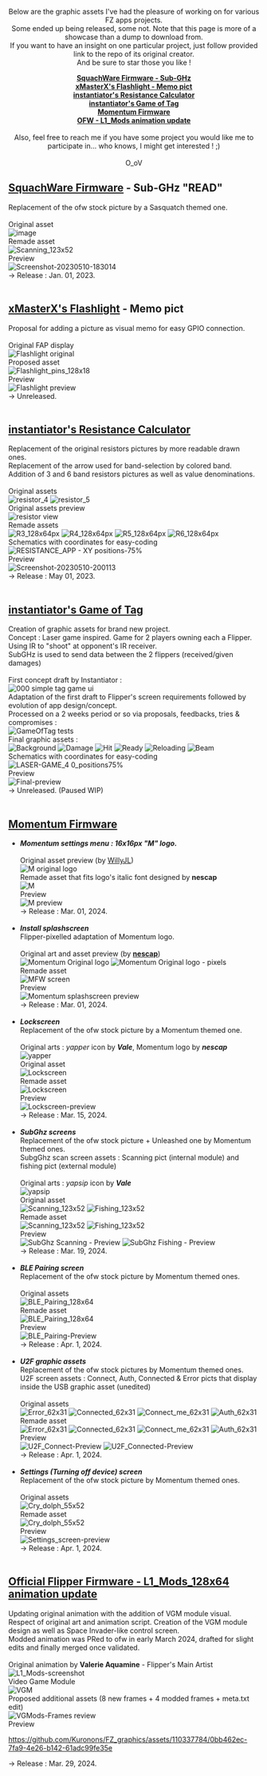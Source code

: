 <p align="center">Below are the graphic assets I've had the pleasure of working on for various FZ apps projects.<BR>
Some ended up being released, some not. Note that this page is more of a showcase than a dump to download from.<BR>
If you want to have an insight on one particular project, just follow provided link to the repo of its original creator.<BR>
And be sure to star those you like !

<b><p align=center>[SquachWare Firmware - Sub-GHz](https://github.com/Kuronons/FZ_graphics/tree/main/FAPs%20%26%20Firmwares%20graphic%20assets#squachware-firmware---sub-ghz-read)<BR>
[xMasterX's Flashlight - Memo pict](https://github.com/Kuronons/FZ_graphics/tree/main/FAPs%20%26%20Firmwares%20graphic%20assets#xmasterxs-flashlight---memo-pict)<BR>
[instantiator's Resistance Calculator](https://github.com/Kuronons/FZ_graphics/tree/main/FAPs%20%26%20Firmwares%20graphic%20assets#instantiators-resistance-calculator)<BR>
[instantiator's Game of Tag](https://github.com/Kuronons/FZ_graphics/tree/main/FAPs%20%26%20Firmwares%20graphic%20assets#instantiators-game-of-tag)<BR>
[Momentum Firmware](https://github.com/Kuronons/FZ_graphics/tree/main/FAPs%20%26%20Firmwares%20graphic%20assets#momentum-firmware)<BR>
[OFW - L1_Mods animation update](https://github.com/Kuronons/FZ_graphics/tree/main/FAPs%20%26%20Firmwares%20graphic%20assets#official-flipper-firmware---l1_mods_128x64-animation-update)<BR><BR></b>
Also, feel free to reach me if you have some project you would like me to participate in... who knows, I might get interested ! ;)<BR><BR>
O_oV</p>
  
## [SquachWare Firmware](https://github.com/skizzophrenic/SquachWare-CFW) - Sub-GHz "READ"<BR>
Replacement of the ofw stock picture by a Sasquatch themed one.<BR><BR>
Original asset<BR>
![image](https://github.com/Kuronons/FZ_graphics/assets/110337784/ee4b96ff-eaba-45fc-ad2e-964c51070a9a)<BR>
Remade asset<BR>
![Scanning_123x52](https://github.com/Kuronons/FZ_graphics/assets/110337784/982b5ea0-810c-42fe-8db2-ec58b8351c4b)<BR>
Preview<BR>
![Screenshot-20230510-183014](https://github.com/Kuronons/FZ_graphics/assets/110337784/cb02537a-4832-41d0-a9a6-a58000b28e82)<BR>
-> Release : Jan. 01, 2023.<BR><BR>

## [xMasterX's Flashlight](https://github.com/xMasterX/flipper-flashlight) - Memo pict<BR>
Proposal for adding a picture as visual memo for easy GPIO connection.<BR><BR>
Original FAP display<BR>
![Flashlight original](https://github.com/Kuronons/FZ_graphics/assets/110337784/9913e269-1f8d-4a5b-a372-0400aa6cfb9e)<BR>
Proposed asset<BR>
![Flashlight_pins_128x18](https://github.com/Kuronons/FZ_graphics/assets/110337784/07f32cc7-eadd-426d-8785-0af5db302dbe)<BR>
Preview<BR>
![Flashlight preview](https://github.com/Kuronons/FZ_graphics/assets/110337784/49289ded-b00d-46c7-b6cc-72e2da61dcc0)<BR>
-> Unreleased.<BR><BR>

## [instantiator's Resistance Calculator](https://github.com/instantiator/flipper-zero-experimental-apps/tree/main/resistors)<BR>
Replacement of the original resistors pictures by more readable drawn ones.<BR>
Replacement of the arrow used for band-selection by colored band.<BR>
Addition of 3 and 6 band resistors pictures as well as value denominations.<BR><BR>
Original assets<BR>
![resistor_4](https://github.com/Kuronons/FZ_graphics/assets/110337784/8052cf3f-c753-42bf-8687-542973e9fd3e) 
![resistor_5](https://github.com/Kuronons/FZ_graphics/assets/110337784/1b61fe2b-7226-4bd9-9e31-83849c886df6)<BR>
Original assets preview<BR>
![resistor view](https://github.com/Kuronons/FZ_graphics/assets/110337784/2bfe5bce-47b3-4ffd-8ebb-4e064d3f0c98)<BR>
Remade assets<BR>
![R3_128x64px](https://github.com/Kuronons/FZ_graphics/assets/110337784/e80591e8-1a1a-44ac-8afa-f5bb7dcdcd1a) 
![R4_128x64px](https://github.com/Kuronons/FZ_graphics/assets/110337784/dcfae450-d4e5-436e-a12b-b6331c9c0731) 
![R5_128x64px](https://github.com/Kuronons/FZ_graphics/assets/110337784/47666ce5-9884-43f9-b034-21f37312bd37) 
![R6_128x64px](https://github.com/Kuronons/FZ_graphics/assets/110337784/295980c7-2515-44ec-a9ce-6d6d3a1201db)<BR>
Schematics with coordinates for easy-coding<BR>
![RESISTANCE_APP - XY positions-75%](https://github.com/Kuronons/FZ_graphics/assets/110337784/faffaa04-107d-44d0-a1d8-61589389317c)<BR>
Preview<BR>
![Screenshot-20230510-200113](https://github.com/Kuronons/FZ_graphics/assets/110337784/6ab6bd26-f414-47c9-93c6-990770529cfe)<BR>
-> Release : May 01, 2023.<BR><BR>

## [instantiator's Game of Tag](https://github.com/instantiator/flipper-zero-experimental-apps/tree/main/tag)<BR>
Creation of graphic assets for brand new project.<BR>
Concept : Laser game inspired. Game for 2 players owning each a Flipper. Using IR to "shoot" at opponent's IR receiver.<BR>
SubGHz is used to send data between the 2 flippers (received/given damages)<BR><BR>
First concept draft by Instantiator :<BR>
![000 simple tag game ui](https://github.com/Kuronons/FZ_graphics/assets/110337784/38afe346-93f5-4ed7-961d-33b4839d89fe)<BR>
Adaptation of the first draft to Flipper's screen requirements followed by evolution of app design/concept.<BR>
Processed on a 2 weeks period or so via proposals, feedbacks, tries & compromises : <BR>
![GameOfTag tests](https://github.com/Kuronons/FZ_graphics/assets/110337784/1d81b9c3-d61d-48f2-9f13-578bc086cc28)<BR>
Final graphic assets :<BR>
![Background](https://github.com/Kuronons/FZ_graphics/assets/110337784/dfedcbaf-a4be-4e16-a865-a5df56560425) 
![Damage](https://github.com/Kuronons/FZ_graphics/assets/110337784/54fc5297-378a-4abe-89bd-224790812f1e) 
![Hit](https://github.com/Kuronons/FZ_graphics/assets/110337784/aacb8136-7716-4d92-8c90-23576400955e) 
![Ready](https://github.com/Kuronons/FZ_graphics/assets/110337784/c4b14311-61a8-4516-84fd-385f886a28aa) 
![Reloading](https://github.com/Kuronons/FZ_graphics/assets/110337784/3a952335-3903-49b7-8378-2a5c5cecf31c) 
![Beam](https://github.com/Kuronons/FZ_graphics/assets/110337784/5fd6f13d-d08b-4503-bb16-52bd320bba9a)<BR>
Schematics with coordinates for easy-coding<BR>
![LASER-GAME_4 0_positions75%](https://github.com/Kuronons/FZ_graphics/assets/110337784/c1bde68d-9edf-4675-99ae-e7c84683401e)<BR>
Preview<BR>
![Final-preview](https://github.com/Kuronons/FZ_graphics/assets/110337784/bb1aa638-4aa2-481c-bafa-cd53d5bacccf)<BR>
-> Unreleased. (Paused WIP)<BR><BR>

## [Momentum Firmware](https://github.com/Next-Flip/Momentum-Firmware)<BR>
- ___Momentum settings menu : 16x16px "M" logo.___<BR><BR>
Original asset preview (by [WillyJL](https://github.com/Willy-JL))<BR>
![M original logo](https://github.com/Kuronons/FZ_graphics/assets/110337784/f3efc85b-0df7-40b9-8c47-4d66b14bc8fe)<BR>
Remade asset that fits logo's italic font designed by <b>nescap</b><BR>
![M](https://github.com/Kuronons/FZ_graphics/assets/110337784/c17f0ec5-d859-48bc-81ef-e3881a2d5403)<BR>
Preview<BR>
![M preview](https://github.com/Kuronons/FZ_graphics/assets/110337784/6b15ce3c-b496-4d6e-a560-0f8e5e3f10ef)<BR>
-> Release : Mar. 01, 2024.<BR><BR>
- ___Install splashscreen___<BR>
Flipper-pixelled adaptation of Momentum logo.<BR><BR>
Original art and asset preview (by <b>[nescap](https://github.com/nescapp)</b>)<BR>
![Momentum Original logo](https://github.com/Kuronons/FZ_graphics/assets/110337784/9e77ff32-72ed-42a0-b23b-9a0283981df6)
![Momentum Original logo - pixels](https://github.com/Kuronons/FZ_graphics/assets/110337784/fc4206f4-c606-4dd7-b123-6c5e0a8bed05)<BR>
Remade asset<BR>
![MFW screen](https://github.com/Kuronons/FZ_graphics/assets/110337784/28113798-5d6d-407d-84a2-c41c33a18048)<BR>
Preview<BR>![Momentum splashscreen preview](https://github.com/Kuronons/FZ_graphics/assets/110337784/ec1607c3-0f56-4023-af73-9cd90bed3230)<BR>
-> Release : Mar. 01, 2024.<BR><BR>
- ___Lockscreen___<BR>
Replacement of the ofw stock picture by a Momentum themed one.<BR><BR>
Original arts : *yapper* icon by ***Vale***, Momentum logo by ***nescap***<BR>
![yapper](https://github.com/Kuronons/FZ_graphics/assets/110337784/9f6b3609-3077-4b4a-8da2-b6cc2596032e)<BR>
Original asset<BR>
![Lockscreen](https://github.com/Kuronons/FZ_graphics/assets/110337784/09f03699-d82a-4504-97e8-2b8b5e76ebd0)<BR>
Remade asset<BR>
![Lockscreen](https://github.com/Kuronons/FZ_graphics/assets/110337784/ce623e52-dd29-4acc-9e81-d1e1861dde84)<BR>
Preview<BR>
![Lockscreen-preview](https://github.com/Kuronons/FZ_graphics/assets/110337784/1227238a-3d9b-4413-99e5-429731ce4841)<BR>
-> Release : Mar. 15, 2024.<BR><BR>
- ___SubGhz screens___<BR>
Replacement of the ofw stock picture + Unleashed one by Momentum themed ones.<BR>
SubgGhz scan screen assets : Scanning pict (internal module) and fishing pict (external module)<BR><BR>
Original arts : *yapsip* icon by ***Vale***<BR>
![yapsip](https://github.com/Kuronons/FZ_graphics/assets/110337784/325d2b75-3b13-4bb2-874e-c9635e49d32c)<BR>
Original asset<BR>
![Scanning_123x52](https://github.com/Kuronons/FZ_graphics/assets/110337784/ee86747f-1231-42dc-a6ff-935ee97b639a)
![Fishing_123x52](https://github.com/Kuronons/FZ_graphics/assets/110337784/f69b1230-d53e-4df8-a0ac-6c80eb1ba0c2)<BR>
Remade asset<BR>
![Scanning_123x52](https://github.com/Kuronons/FZ_graphics/assets/110337784/80a62e0a-4d55-4c9e-9398-6ef9edf5fdeb)
![Fishing_123x52](https://github.com/Kuronons/FZ_graphics/assets/110337784/839b5172-a310-433c-b85f-013ca788fd33)<BR>
Preview<BR>
![SubGhz Scanning - Preview](https://github.com/Kuronons/FZ_graphics/assets/110337784/b8413e82-3b1f-4f21-8439-7f8cb50bf962)
![SubGhz Fishing - Preview](https://github.com/Kuronons/FZ_graphics/assets/110337784/dcb3b53a-7c6d-412d-a1c3-2ed9ae9af798)<BR>
-> Release : Mar. 19, 2024.<BR><BR>
- ___BLE Pairing screen___<BR>
Replacement of the ofw stock picture by Momentum themed ones.<BR><BR>
Original assets<BR>
![BLE_Pairing_128x64](https://github.com/Kuronons/FZ_graphics/assets/110337784/070111d3-86ca-4430-98ec-4ac658cccb5a)<BR>
Remade asset<BR>
![BLE_Pairing_128x64](https://github.com/Kuronons/FZ_graphics/assets/110337784/eac2d4ef-323a-4c5b-9482-9ace97bda070)<BR>
Preview<BR>
![BLE_Pairing-Preview](https://github.com/Kuronons/FZ_graphics/assets/110337784/5643fe67-22b9-4d86-a07e-f3cb5452146b)<BR>
-> Release : Apr. 1, 2024.<BR><BR>
- ___U2F graphic assets___<BR>
Replacement of the ofw stock pictures by Momentum themed ones.<BR>
U2F screen assets : Connect, Auth, Connected & Error picts that display inside the USB graphic asset (unedited)<BR><BR>
Original assets<BR>
![Error_62x31](https://github.com/Kuronons/FZ_graphics/assets/110337784/3a2330f9-343d-4c9a-ad18-bc9eb63fb3ec)
![Connected_62x31](https://github.com/Kuronons/FZ_graphics/assets/110337784/d00527f3-bb05-40cf-9a93-51f1e404c39b)
![Connect_me_62x31](https://github.com/Kuronons/FZ_graphics/assets/110337784/6272b323-11f6-467d-ac6e-940d70bb36a0)
![Auth_62x31](https://github.com/Kuronons/FZ_graphics/assets/110337784/5b46bfde-bc73-431b-a5f0-4f047d84d3c9)<BR>
Remade asset<BR>
![Error_62x31](https://github.com/Kuronons/FZ_graphics/assets/110337784/e1022302-08f6-4dea-8e64-fa4872ddee97)
![Connected_62x31](https://github.com/Kuronons/FZ_graphics/assets/110337784/151d1585-feec-4f6f-b2a9-9aa87d3868c3)
![Connect_me_62x31](https://github.com/Kuronons/FZ_graphics/assets/110337784/27a98e35-5b69-4a92-9244-e8becd08b61b)
![Auth_62x31](https://github.com/Kuronons/FZ_graphics/assets/110337784/10a40f36-d3fe-4cc9-96ac-9d2e80d99b76)<BR>
Preview<BR>
![U2F_Connect-Preview](https://github.com/Kuronons/FZ_graphics/assets/110337784/4b7f61ea-c4a7-44c1-bde1-58606332062a)
![U2F_Connected-Preview](https://github.com/Kuronons/FZ_graphics/assets/110337784/c9de1dbc-70e5-4588-a238-e3262148ea61)<BR>
-> Release : Apr. 1, 2024.<BR><BR>
- ___Settings (Turning off device) screen___<BR>
Replacement of the ofw stock picture by Momentum themed ones.<BR><BR>
Original assets<BR>
![Cry_dolph_55x52](https://github.com/Kuronons/FZ_graphics/assets/110337784/4e5f37b3-42a2-48bf-b048-5f6428708ad0)<BR>
Remade asset<BR>
![Cry_dolph_55x52](https://github.com/Kuronons/FZ_graphics/assets/110337784/326db550-5994-47d6-8c20-c123790fc111)<BR>
Preview<BR>
![Settings_screen-preview](https://github.com/Kuronons/FZ_graphics/assets/110337784/8f9a1415-5209-4694-93c4-aaf88a3f2a63)<BR>
-> Release : Apr. 1, 2024.<BR><BR>


## [Official Flipper Firmware - L1_Mods_128x64 animation update](https://github.com/flipperdevices/flipperzero-firmware/tree/dev/assets/dolphin/external/L1_Mods_128x64)<BR>
Updating original animation with the addition of VGM module visual.<BR>
Respect of original art and animation script. Creation of the VGM module design as well as Space Invader-like control screen.<BR>
Modded animation was PRed to ofw in early March 2024, drafted for slight edits and finally merged once validated.<BR><BR>
Original animation by **Valerie Aquamine** - Flipper's Main Artist<BR>
![L1_Mods-screenshot](https://github.com/Kuronons/FZ_graphics/assets/110337784/b934b515-07d9-479e-a3a1-2c6d66ab4418)<BR>
Video Game Module<BR>
![VGM](https://github.com/Kuronons/FZ_graphics/assets/110337784/d8360a8e-e542-40c1-8926-8f2b11f658fa)<BR>
Proposed additional assets (8 new frames + 4 modded frames + meta.txt edit)<BR>
![VGMods-Frames review](https://github.com/Kuronons/FZ_graphics/assets/110337784/9e39e832-c6b9-4e41-b72a-fbefd4cfd8b6)<BR>
Preview

https://github.com/Kuronons/FZ_graphics/assets/110337784/0bb462ec-7fa9-4e26-b142-61adc99fe35e

-> Release : Mar. 29, 2024.<BR><BR>
